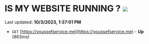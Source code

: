 # IS MY WEBSITE RUNNING ? [![](https://img.shields.io/static/v1?label=Sponsor&message=%E2%9D%A4&logo=GitHub&color=%23fe8e86)](https://github.com/sponsors/<username>)

Last updated: **10/3/2023, 1:37:01 PM**

- `GET` [https://youssefservice.me](https://youssefservice.me) - **Up** (863ms)

